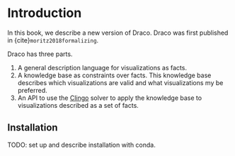 # Introduction

In this book, we describe a new version of Draco. Draco was first published in {cite}`moritz2018formalizing`.

Draco has three parts.

1. A general description language for visualizations as facts.
2. A knowledge base as constraints over facts. This knowledge base describes which visualizations are valid and what visualizations my be preferred.
3. An API to use the [Clingo](https://potassco.org/clingo/) solver to apply the knowledge base to visualizations described as a set of facts.

## Installation

TODO: set up and describe installation with conda.
